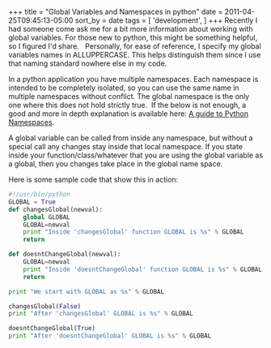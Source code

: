 +++
title = "Global Variables and Namespaces in python"
date = 2011-04-25T09:45:13-05:00
sort_by = date
tags = [
  'development',
]
+++
Recently I had someone come ask me for a bit more information about working with global variables. For those new to python, this might be something helpful, so I figured I'd share.   Personally, for ease of reference, I specify my global variables names in ALLUPPERCASE. This helps distinguish them since I use that naming standard nowhere else in my code.

In a python application you have multiple namespaces. Each namespace is intended to be completely isolated, so you can use the same name in multiple namespaces without conflict. The global namespace is the only one where this does not hold strictly true.  If the below is not enough, a good and more in depth explanation is available here: <a title="A Guide to Python Namespaces" href="http://bytebaker.com/2008/07/30/python-namespaces/" target="_blank">A guide to Python Namespaces</a>.

A global variable can be called from inside any namespace, but without a special call any changes stay inside that local namespace. If you state inside your function/class/whatever that you are using the global variable as a global, then you changes take place in the global name space.

Here is some sample code that show this in action:

```python
#!/usr/bin/python
GLOBAL = True
def changesGlobal(newval):
    global GLOBAL
    GLOBAL=newval
    print "Inside 'changesGlobal' function GLOBAL is %s" % GLOBAL
    return

def doesntChangeGlobal(newval):
    GLOBAL=newval
    print "Inside 'doesntChangeGlobal' function GLOBAL is %s" % GLOBAL
    return

print "We start with GLOBAL as %s" % GLOBAL

changesGlobal(False)
print "After 'changesGlobal' GLOBAL is %s" % GLOBAL

doesntChangeGlobal(True)
print "After 'doesntChangeGlobal' GLOBAL is %s" % GLOBAL
```
